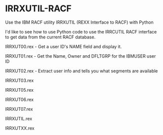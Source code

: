 # IRRXUTIL-RACF
Use the IBM RACF utility IRRXUTIL (REXX Interface to RACF) with Python

I'd like to see how to use Python code to use the IRRCUTIL RACF interface to get data from the current RACF database.

IRRXUT00.rex  - Get a user ID's NAME field and display it.  

IRRXUT01.rex  - Get the Name, Owner and DFLTGRP for the IBMUSER user ID 

IRRXUT02.rex  - Extract user info and tells you what segments are available 

IRRXUT03.rex

IRRXUT05.rex

IRRXUT06.rex

IRRXUT07.rex

IRRXUTIL.rex

IRRXUTXX.rex


